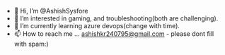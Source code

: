 - 👋 Hi, I’m @AshishSysfore
- 👀 I’m interested in gaming, and troubleshooting(both are challenging).
- 🌱 I’m currently learning azure devops(change with time).
- 📫 How to reach me ... ashishkr240795@gmail.com - please dont fill with spam:)
